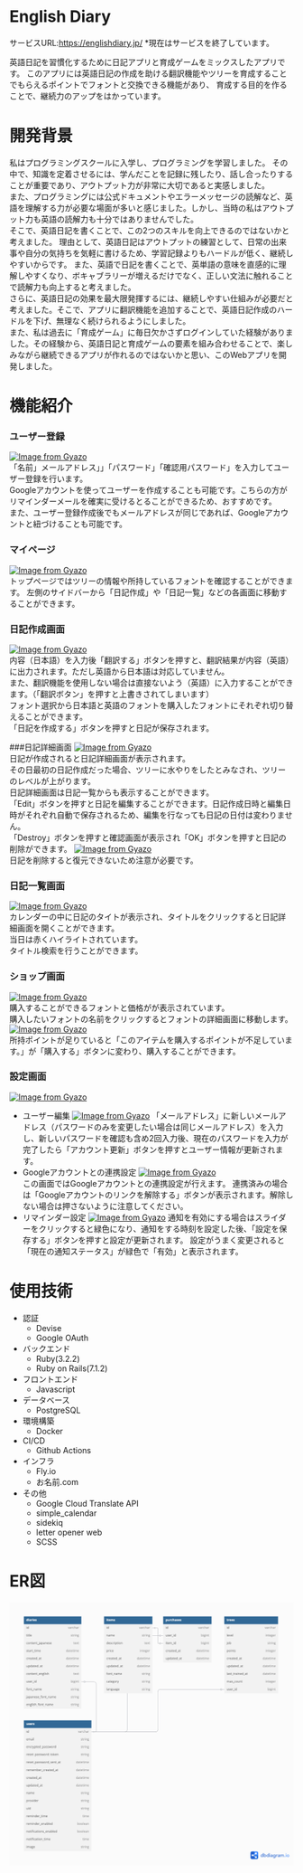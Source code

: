 # English Diary
サービスURL:https://englishdiary.jp/
*現在はサービスを終了しています。

英語日記を習慣化するために日記アプリと育成ゲームをミックスしたアプリです。
このアプリには英語日記の作成を助ける翻訳機能やツリーを育成することでもらえるポイントでフォントと交換できる機能があり、
育成する目的を作ることで、継続力のアップをはかっています。

# 開発背景
私はプログラミングスクールに入学し、プログラミングを学習しました。
その中で、知識を定着させるには、学んだことを記録に残したり、話し合ったりすることが重要であり、アウトプット力が非常に大切であると実感しました。  
また、プログラミングには公式ドキュメントやエラーメッセージの読解など、英語を理解する力が必要な場面が多いと感じました。しかし、当時の私はアウトプット力も英語の読解力も十分ではありませんでした。  
そこで、英語日記を書くことで、この2つのスキルを向上できるのではないかと考えました。
理由として、英語日記はアウトプットの練習として、日常の出来事や自分の気持ちを気軽に書けるため、学習記録よりもハードルが低く、継続しやすいからです。
また、英語で日記を書くことで、英単語の意味を直感的に理解しやすくなり、ボキャブラリーが増えるだけでなく、正しい文法に触れることで読解力も向上すると考えました。  
さらに、英語日記の効果を最大限発揮するには、継続しやすい仕組みが必要だと考えました。そこで、アプリに翻訳機能を追加することで、英語日記作成のハードルを下げ、無理なく続けられるようにしました。  
また、私は過去に「育成ゲーム」に毎日欠かさずログインしていた経験がありました。その経験から、英語日記と育成ゲームの要素を組み合わせることで、楽しみながら継続できるアプリが作れるのではないかと思い、このWebアプリを開発しました。

# 機能紹介
### ユーザー登録
[![Image from Gyazo](https://i.gyazo.com/f1a1a6872775619fd8a99dd914411868.png)](https://gyazo.com/f1a1a6872775619fd8a99dd914411868)  
「名前」メールアドレス」」「パスワード」「確認用パスワード」を入力してユーザー登録を行います。  
Googleアカウントを使ってユーザーを作成することも可能です。こちらの方がリマインダーメールを確実に受けるとることができるため、おすすめです。  
また、ユーザー登録作成後でもメールアドレスが同じであれば、Googleアカウントと紐づけることも可能です。  

### マイページ
[![Image from Gyazo](https://i.gyazo.com/a52aa6e8e72b99be025c6ad2c77bea81.png)](https://gyazo.com/a52aa6e8e72b99be025c6ad2c77bea81)  
トップページではツリーの情報や所持しているフォントを確認することができます。
左側のサイドバーから「日記作成」や「日記一覧」などの各画面に移動することができます。

### 日記作成画面
[![Image from Gyazo](https://i.gyazo.com/18642d029eb94b119bc0b0a5d707270d.png)](https://gyazo.com/18642d029eb94b119bc0b0a5d707270d)  
内容（日本語）を入力後「翻訳する」ボタンを押すと、翻訳結果が内容（英語）に出力されます。ただし英語から日本語は対応していません。  
また、翻訳機能を使用しない場合は直接ないよう（英語）に入力することができます。（「翻訳ボタン」を押すと上書きされてしまいます）  
フォント選択から日本語と英語のフォントを購入したフォントにそれぞれ切り替えることができます。  
「日記を作成する」ボタンを押すと日記が保存されます。

###日記詳細画面
[![Image from Gyazo](https://i.gyazo.com/88ca4a1dd7b9f870e5037f4422138bff.png)](https://gyazo.com/88ca4a1dd7b9f870e5037f4422138bff)  
日記が作成されると日記詳細画面が表示されます。  
その日最初の日記作成だった場合、ツリーに水やりをしたとみなされ、ツリーのレベルが上がります。  
日記詳細画面は日記一覧からも表示することができます。  
「Edit」ボタンを押すと日記を編集することができます。日記作成日時と編集日時がそれぞれ自動で保存されるため、編集を行なっても日記の日付は変わりません。  
「Destroy」ボタンを押すと確認画面が表示され「OK」ボタンを押すと日記の削除ができます。
[![Image from Gyazo](https://i.gyazo.com/58ec54ff93df1e7f8018b4b42aa8d97d.png)](https://gyazo.com/58ec54ff93df1e7f8018b4b42aa8d97d)  
日記を削除すると復元できないため注意が必要です。

### 日記一覧画面
[![Image from Gyazo](https://i.gyazo.com/2fa7f949b84818c3b0a93aec7f8a258a.png)](https://gyazo.com/2fa7f949b84818c3b0a93aec7f8a258a)  
カレンダーの中に日記のタイトが表示され、タイトルをクリックすると日記詳細画面を開くことができます。  
当日は赤くハイライトされています。  
タイトル検索を行うことができます。

### ショップ画面
[![Image from Gyazo](https://i.gyazo.com/a9555bbf2b03b4aa5d9c3e1b6cc21291.png)](https://gyazo.com/a9555bbf2b03b4aa5d9c3e1b6cc21291)  
購入することができるフォントと価格がが表示されています。  
購入したいフォントの名前をクリックするとフォントの詳細画面に移動します。
[![Image from Gyazo](https://i.gyazo.com/67dc500411805776e60d4ff413fc742e.png)](https://gyazo.com/67dc500411805776e60d4ff413fc742e)  
所持ポイントが足りていると「このアイテムを購入するポイントが不足しています。」が「購入する」ボタンに変わり、購入することができます。

### 設定画面
[![Image from Gyazo](https://i.gyazo.com/d3e5612e04c676f63cd6752144a7c273.png)](https://gyazo.com/d3e5612e04c676f63cd6752144a7c273)  
* ユーザー編集
[![Image from Gyazo](https://i.gyazo.com/b89123daae62ef1a9f9873dbd62d39f4.png)](https://gyazo.com/b89123daae62ef1a9f9873dbd62d39f4)
「メールアドレス」に新しいメールアドレス（パスワードのみを変更したい場合は同じメールアドレス）を入力し、新しいパスワードを確認も含め2回入力後、現在のパスワードを入力が完了したら「アカウント更新」ボタンを押すとユーザー情報が更新されます。
* Googleアカウントとの連携設定
[![Image from Gyazo](https://i.gyazo.com/418fa232a055cef83863b96673e42978.png)](https://gyazo.com/418fa232a055cef83863b96673e42978)  
この画面ではGoogleアカウントとの連携設定が行えます。
連携済みの場合は「Googleアカウントのリンクを解除する」ボタンが表示されます。解除しない場合は押さないように注意してください。
* リマインダー設定
[![Image from Gyazo](https://i.gyazo.com/9ad023b2caeb8e5ae6e24022c37dd279.png)](https://gyazo.com/9ad023b2caeb8e5ae6e24022c37dd279)
通知を有効にする場合はスライダーをクリックすると緑色になり、通知をする時刻を設定した後、「設定を保存する」ボタンを押すと設定が更新されます。
設定がうまく変更されると「現在の通知ステータス」が緑色で「有効」と表示されます。

# 使用技術
* 認証
  * Devise
  * Google OAuth
* バックエンド
  * Ruby(3.2.2)
  * Ruby on Rails(7.1.2)
* フロントエンド
  * Javascript
* データベース
  * PostgreSQL
* 環境構築
  * Docker
* CI/CD
  * Github Actions
* インフラ
  * Fly.io
  * お名前.com
* その他
  * Google Cloud Translate API
  * simple_calendar
  * sidekiq
  * letter opener web
  * SCSS

# ER図
![ER図](english_diary_erd.png)
